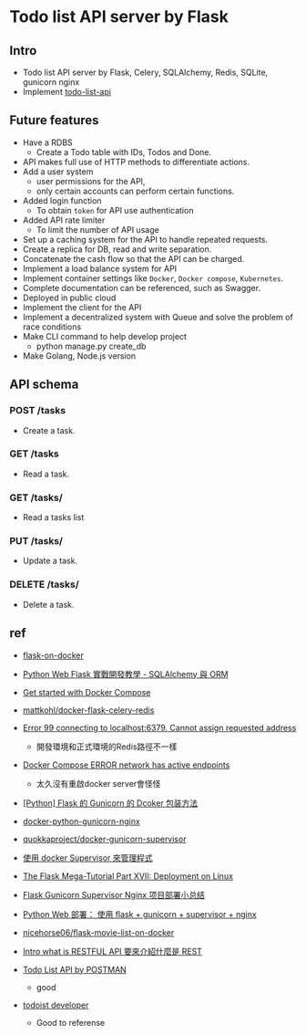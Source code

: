 # Todo list API server by Flask

## Intro
* Todo list API server by Flask, Celery, SQLAlchemy, Redis, SQLite, gunicorn nginx
* Implement [todo-list-api](https://github.com/nicehorse06/se-job/blob/master/backend/side_project.md#todo-list-api)

## Future features
* Have a RDBS
    * Create a Todo table with IDs, Todos and Done.
* API makes full use of HTTP methods to differentiate actions.
* Add a user system
    * user permissions for the API,
    * only certain accounts can perform certain functions.
* Added login function
    * To obtain `token` for API use authentication
* Added API rate limiter
    * To limit the number of API usage
* Set up a caching system for the API to handle repeated requests.
* Create a replica for DB, read and write separation.
* Concatenate the cash flow so that the API can be charged.
* Implement a load balance system for API
* Implement container settings like `Docker`, `Docker compose`, `Kubernetes`.
* Complete documentation can be referenced, such as Swagger.
* Deployed in public cloud
* Implement the client for the API
* Implement a decentralized system with Queue and solve the problem of race conditions
* Make CLI command to help develop project
    * python manage.py create_db
* Make Golang, Node.js version

## API schema

### POST /tasks
* Create a task.
### GET /tasks
* Read a task.
### GET /tasks/<int>
* Read a tasks list
### PUT /tasks/<int>
* Update a task.
### DELETE /tasks/<int>
* Delete a task.

## ref
* [flask-on-docker](https://testdriven.io/blog/dockerizing-flask-with-postgres-gunicorn-and-nginx)
* [Python Web Flask 實戰開發教學 - SQLAlchemy 與 ORM](https://blog.techbridge.cc/2017/08/12/python-web-flask101-tutorial-sqlalchemy-orm-database-models/)
* [Get started with Docker Compose](https://docs.docker.com/compose/gettingstarted/)
* [mattkohl/docker-flask-celery-redis](https://github.com/mattkohl/docker-flask-celery-redis)
* [Error 99 connecting to localhost:6379. Cannot assign requested address](https://stackoverflow.com/questions/54965291/error-99-connecting-to-localhost6379-cannot-assign-requested-address)
	* 開發環境和正式環境的Redis路徑不一樣
* [Docker Compose ERROR network has active endpoints](https://blog.csdn.net/kinginblue/article/details/78077769)
	* 太久沒有重啟docker server會怪怪

* [[Python] Flask 的 Gunicorn 的 Dcoker 包装方法](https://alphafan.github.io/posts/docker_gunicorn.html)
* [docker-python-gunicorn-nginx](https://github.com/matthieugouel/docker-python-gunicorn-nginx)
* [quokkaproject/docker-gunicorn-supervisor](https://github.com/quokkaproject/docker-gunicorn-supervisor)
* [使用 docker Supervisor 來管理程式](https://philipzheng.gitbooks.io/docker_practice/content/cases/supervisor.html)
* [The Flask Mega-Tutorial Part XVII: Deployment on Linux](https://blog.miguelgrinberg.com/post/the-flask-mega-tutorial-part-xvii-deployment-on-linux-even-on-the-raspberry-pi)
* [Flask Gunicorn Supervisor Nginx 项目部署小总结](https://gist.github.com/binderclip/f6b6f5ed4d71fa64c7c5)
* [Python Web 部署： 使用 flask + gunicorn + supervisor + nginx](https://juejin.im/post/5a30f7f0f265da43346fe8b5)
* [nicehorse06/flask-movie-list-on-docker](https://github.com/nicehorse06/flask-movie-list-on-docker/tree/master/services/web)
* [Intro what is RESTFUL API 要來介紹什麼是 REST](https://ithelp.ithome.com.tw/articles/10189589)
* [Todo List API by POSTMAN](https://documenter.getpostman.com/view/8858534/SW7dX7JG)
    * good
* [todoist developer](https://developer.todoist.com/guides/#developing-with-todoist)
    * Good to referense
